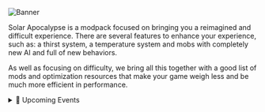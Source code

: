 ![Banner](https://i.imgur.com/JBgvxu4.png)

Solar Apocalypse is a modpack focused on bringing you a reimagined and difficult experience. There are several features to enhance your experience, such as: a thirst system, a temperature system and mobs with completely new AI and full of new behaviors.

As well as focusing on difficulty, we bring all this together with a good list of mods and optimization resources that make your game weigh less and be much more efficient in performance.

<details>
<summary>📅 Upcoming Events</summary>
  
- From day 3 - Mycelium and Grass will turn to dirt;
- From day 5 - Blocks and Water will be affected;
- From day 7 - Players will burn.

<details>
<summary>⏪ For versions before 13.0.0</summary>

- From day 3 - Mycelium and Grass will turn to dirt;
- From day 6 - Blocks and Water will be affected;
- From day 9 - Players will burn.
</details>
</details>